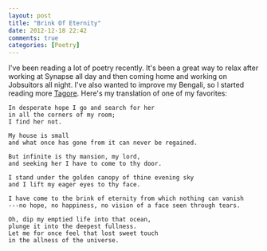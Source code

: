 ```yaml
---
layout: post
title: "Brink Of Eternity"
date: 2012-12-18 22:42
comments: true
categories: [Poetry]
---
```

I've been reading a lot of poetry recently. It's been a great way to relax
after working at Synapse all day and then coming home and working on 
Jobsuitors all night. I've also wanted to improve my Bengali, so I started
reading more [Tagore](http://en.wikipedia.org/wiki/Rabindranath_Tagore).
Here's my translation of one of my favorites:

<!-- more -->

    In desperate hope I go and search for her 
    in all the corners of my room; 
    I find her not. 

    My house is small 
    and what once has gone from it can never be regained. 

    But infinite is thy mansion, my lord, 
    and seeking her I have to come to thy door. 

    I stand under the golden canopy of thine evening sky 
    and I lift my eager eyes to thy face. 

    I have come to the brink of eternity from which nothing can vanish 
    ---no hope, no happiness, no vision of a face seen through tears. 

    Oh, dip my emptied life into that ocean, 
    plunge it into the deepest fullness. 
    Let me for once feel that lost sweet touch 
    in the allness of the universe. 

